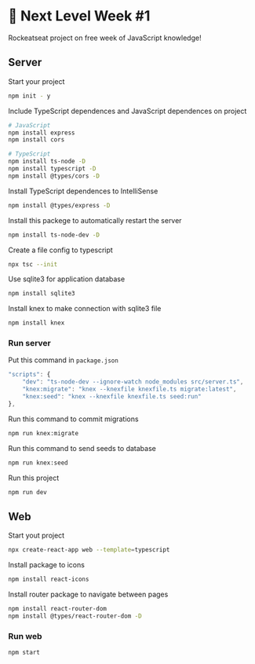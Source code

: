 # :rocket: Next Level Week #1

Rockeatseat project on free week of JavaScript knowledge!

## Server 
 
Start your project
````sh
npm init - y
````

Include TypeScript dependences and JavaScript dependences on project
````sh
# JavaScript
npm install express
npm install cors

# TypeScript
npm install ts-node -D
npm install typescript -D
npm install @types/cors -D
````

Install TypeScript dependences to IntelliSense
````sh
npm install @types/express -D
````

Install this packege to automatically restart the server
````sh
npm install ts-node-dev -D
````

Create a file config to typescript 
````sh
npx tsc --init
````

Use sqlite3 for application database
````sh
npm install sqlite3
````

Install knex to make connection with sqlite3 file
````sh
npm install knex
````

### Run server

Put this command in `package.json`

````js
"scripts": {
    "dev": "ts-node-dev --ignore-watch node_modules src/server.ts",
    "knex:migrate": "knex --knexfile knexfile.ts migrate:latest",
    "knex:seed": "knex --knexfile knexfile.ts seed:run"
},
````

Run this command to commit migrations 
````sh
npm run knex:migrate
````

Run this command to send seeds to database
````sh
npm run knex:seed
````

Run this project
````sh
npm run dev
````

## Web

Start yout project
````sh
npx create-react-app web --template=typescript
````

Install package to icons
````sh
npm install react-icons
````

Install router package to navigate between pages
````sh
npm install react-router-dom
npm install @types/react-router-dom -D
````

### Run web

````sh
npm start
````